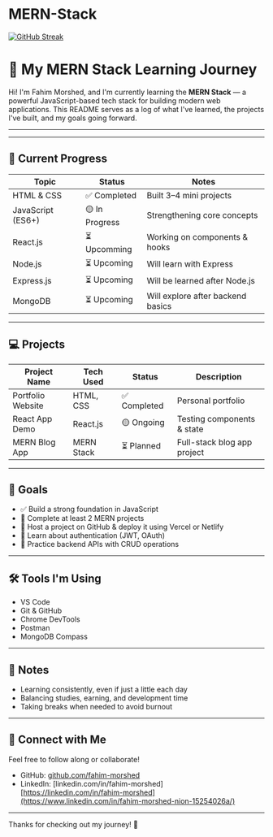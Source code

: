 # MERN-Stack




[![GitHub Streak](https://nirzak-streak-stats.vercel.app?user=fahim-nion&theme=dark)](https://git.io/streak-stats)


# 🌱 My MERN Stack Learning Journey

Hi! I'm Fahim Morshed, and I'm currently learning the **MERN Stack** — a powerful JavaScript-based tech stack for building modern web applications. This README serves as a log of what I've learned, the projects I've built, and my goals going forward.

---

---

## 📅 Current Progress

| Topic              | Status        | Notes                            |
|-------------------|---------------|----------------------------------|
| HTML & CSS         | ✅ Completed   | Built 3–4 mini projects          |
| JavaScript (ES6+)  | 🟡 In Progress | Strengthening core concepts      |
| React.js           | ⏳ Upcomming    | Working on components & hooks   |
| Node.js            | ⏳ Upcoming    | Will learn with Express         |
| Express.js         | ⏳ Upcoming    | Will be learned after Node.js   |
| MongoDB            | ⏳ Upcoming    | Will explore after backend basics|

---

## 💻 Projects

| Project Name      | Tech Used       | Status       | Description                      |
|------------------|-----------------|--------------|----------------------------------|
| Portfolio Website | HTML, CSS       | ✅ Completed | Personal portfolio               |
| React App Demo    | React.js        | 🟡 Ongoing   | Testing components & state       |
| MERN Blog App     | MERN Stack      | ⏳ Planned   | Full-stack blog app project     |

---

## 🎯 Goals

- ✅ Build a strong foundation in JavaScript
- 🔄 Complete at least 2 MERN projects
- 🔄 Host a project on GitHub & deploy it using Vercel or Netlify
- 🔄 Learn about authentication (JWT, OAuth)
- 🔄 Practice backend APIs with CRUD operations

---

## 🛠 Tools I'm Using

- VS Code
- Git & GitHub
- Chrome DevTools
- Postman
- MongoDB Compass

---

## 📌 Notes

- Learning consistently, even if just a little each day
- Balancing studies, earning, and development time
- Taking breaks when needed to avoid burnout

---

## 🙌 Connect with Me

Feel free to follow along or collaborate!

- GitHub: [github.com/fahim-morshed](https://github.com/fahim-morshed)
- LinkedIn: [linkedin.com/in/fahim-morshed] [https://linkedin.com/in/fahim-morshed](https://www.linkedin.com/in/fahim-morshed-nion-15254026a/)

---

Thanks for checking out my journey! 🚀
